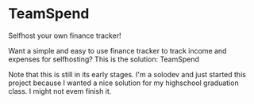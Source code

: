 # TeamSpend

Selfhost your own finance tracker!

Want a simple and easy to use finance tracker to track income and expenses for selfhosting?
This is the solution: TeamSpend

Note that this is still in its early stages. I'm a solodev and just started this project because I wanted a nice solution for my highschool graduation class. I might not evem finish it.
